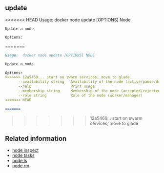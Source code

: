 <!--[metadata]>
+++
title = "node update"
description = "The node update command description and usage"
keywords = ["resources, update, dynamically"]
advisory = "rc"
[menu.main]
parent = "smn_cli"
+++
<![end-metadata]-->

## update

<<<<<<< HEAD
    Usage: docker node update [OPTIONS] Node

    Update a node

    Options:
=======
```markdown
Usage:  docker node update [OPTIONS] NODE

Update a node

Options:
>>>>>>> 12a5469... start on swarm services; move to glade
      --availability string   Availability of the node (active/pause/drain)
      --help                  Print usage
      --membership string     Membership of the node (accepted/rejected)
      --role string           Role of the node (worker/manager)
<<<<<<< HEAD

=======
```
>>>>>>> 12a5469... start on swarm services; move to glade


## Related information

* [node inspect](node_inspect.md)
* [node tasks](node_tasks.md)
* [node ls](node_ls.md)
* [node rm](node_rm.md)
